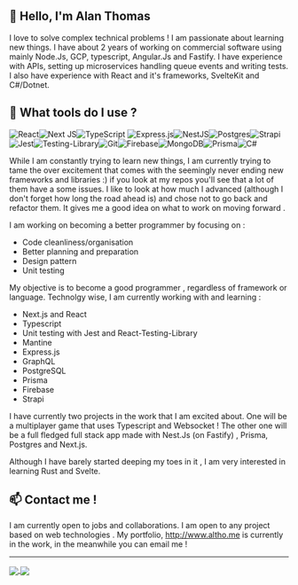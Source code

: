 **👋 Hello, I'm Alan Thomas**
------
I love to solve complex technical problems ! I am passionate about learning new things. I have about 2 years of working on commercial software using mainly Node.Js, GCP, typescript, Angular.Js and Fastify. I have experience with APIs, setting up microservices handling queue events and writing tests. I also have experience with React and it's frameworks, SvelteKit and C#/Dotnet.

**🌱 What tools do I use ?**
------
![React](https://img.shields.io/badge/react-%2320232a.svg?style=for-the-badge&logo=react&logoColor=%2361DAFB)![Next JS](https://img.shields.io/badge/Next-black?style=for-the-badge&logo=next.js&logoColor=white)![TypeScript](https://img.shields.io/badge/typescript-%23007ACC.svg?style=for-the-badge&logo=typescript&logoColor=white)	![Express.js](https://img.shields.io/badge/express.js-%23404d59.svg?style=for-the-badge&logo=express&logoColor=%2361DAFB)![NestJS](https://img.shields.io/badge/nestjs-%23E0234E.svg?style=for-the-badge&logo=nestjs&logoColor=white)![Postgres](https://img.shields.io/badge/postgres-%23316192.svg?style=for-the-badge&logo=postgresql&logoColor=white)![Strapi](https://img.shields.io/badge/strapi-%232E7EEA.svg?style=for-the-badge&logo=strapi&logoColor=white)![Jest](https://img.shields.io/badge/-jest-%23C21325?style=for-the-badge&logo=jest&logoColor=white)![Testing-Library](https://img.shields.io/badge/-TestingLibrary-%23E33332?style=for-the-badge&logo=testing-library&logoColor=white)![Git](https://img.shields.io/badge/git-%23F05033.svg?style=for-the-badge&logo=git&logoColor=white)![Firebase](https://img.shields.io/badge/Firebase-039BE5?style=for-the-badge&logo=Firebase&logoColor=white)![MongoDB](https://img.shields.io/badge/MongoDB-%234ea94b.svg?style=for-the-badge&logo=mongodb&logoColor=white)![Prisma](https://img.shields.io/badge/Prisma-3982CE?style=for-the-badge&logo=Prisma&logoColor=white)![C#](https://img.shields.io/badge/C%23-239120?style=for-the-badge&logo=c-sharp&logoColor=white)

While I am constantly trying to learn new things, I am currently trying to tame the over excitement that comes with the seemingly never ending new frameworks and libraries :) if you look at my repos you'll see that a lot of them have a some issues. I like to look at how much I advanced (although I don't forget how long the road ahead is) and chose not to go back and refactor them. It gives me a good idea on what to work on moving forward .

I am working on becoming a better programmer by focusing on :

- Code cleanliness/organisation
- Better planning  and preparation 
- Design pattern
- Unit testing

My objective is to become a good programmer , regardless of framework or language. Technolgy wise, I am currently working with and learning :

- Next.js and React
- Typescript
- Unit testing with Jest and React-Testing-Library
- Mantine
- Express.js
- GraphQL
- PostgreSQL
- Prisma
- Firebase
- Strapi

I have currently two projects in the work that I am excited about. One will be a multiplayer game that uses Typescript and Websocket ! The other one will be a full fledged full stack app made with Nest.Js (on Fastify) , Prisma, Postgres and Next.js.

Although I have barely started deeping my toes in it , I am very interested in learning Rust and Svelte.

**📫 Contact me !**
------
I am currently open to jobs and collaborations. I am open to any project based on web technologies . My portfolio, http://www.altho.me is currently in the work, in the meanwhile you can email me ! 

------

<a href="https://github.com/altho/github-readme-stats">
  <img align="center" src="https://github-readme-stats.vercel.app/api?username=altho&show_icons=true&theme=tokyonight" />
</a>
<a href="https://github.com/altho/github-readme-stats">
  <img align="center" src="https://github-readme-stats.vercel.app/api/top-langs/?username=altho&layout=compact" />
</a>
 
